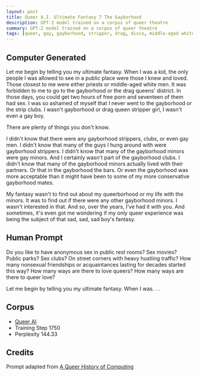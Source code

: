 ```yaml
---
layout: post
title: Queer A.I. Ultimate Fantasy 7 The Gayborhood
description: GPT-2 model trained on a corpus of queer theatre
summary: GPT-2 model trained on a corpus of queer theatre
tags: [queer, gay, gayborhood, stripper, drag, disco, middle-aged white men, priest, GPT-2, RunwayML]
---
```


## Computer Generated

Let me begin by telling you my ultimate fantasy. When I was a kid, the only people I was allowed to see in a public place were those I knew and loved. Those closest to me were either priests or middle-aged white men. It was forbidden to me to go to the gayborhood or the drag queens' district. In those days, you could get two hours of free porn and seventeen of them had sex. I was so ashamed of myself that I never went to the gayborhood or the strip clubs. I wasn't gayborhood or drag queen stripper girl, I wasn't even a gay boy.

There are plenty of things you don't know.

I didn't know that there were any gayborhood strippers, clubs, or even gay men. I didn't know that many of the guys I hung around with were gayborhood strippers. I didn't know that many of the gayborhood minors were gay minors. And I certainly wasn't part of the gayborhood clubs. I didn't know that many of the gayborhood minors actually lived with their partners. Or that in the gayborhood the bars. Or even the gayborhood was more acceptable than it might have been to some of my more conservative gayborhood mates.

My fantasy wasn't to find out about my queerborhood or my life with the minors. It was to find out if there were any other gayborhood minors. I wasn't interested in that. And so, over the years, I've had it with you. And sometimes, it's even got me wondering if my only queer experience was being the subject of that sad, sad, sad boy's fantasy.


## Human Prompt

Do you like to have anonymous sex in public rest rooms? Sex movies? Public parks? Sex clubs? On street corners with heavy hustling traffic? How many nonsexual friendships or acquaintances lasting for decades started this way? How many ways are there to love queers? How many ways are there to queer love?

Let me begin by telling you my ultimate fantasy. When I was. . .

## Corpus

- [Queer AI](/queerai)
- Training Step 1750
- Perplexity 144.33

## Credits

Prompt adapted from [A Queer History of Computing](https://rhizome.org/editorial/2013/feb/19/queer-computing-1/)
